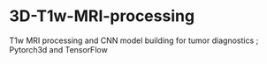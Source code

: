 # 3D-T1w-MRI-processing
T1w MRI processing and CNN model building for tumor diagnostics ; Pytorch3d and  TensorFlow
